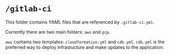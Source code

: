 # `/gitlab-ci`

This folder contains YAML files that are referenced by `.gitlab-ci.yml`.

Currently there are two main folders: `aws` and `gcp`.

`aws` contains two templates: `cloudformation.yml` and `cdk.yml`. `cdk.yml` is the preferred way to deploy infrastucture and make updates to the application.
